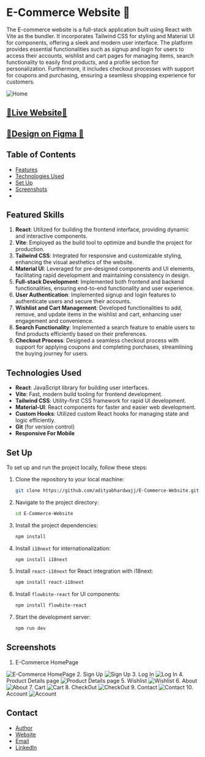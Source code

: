 # E-Commerce Website 🙌

The E-commerce website is a full-stack application built using React with Vite as the bundler. It incorporates Tailwind CSS for styling and Material UI for components, offering a sleek and modern user interface. The platform provides essential functionalities such as signup and login for users to access their accounts, wishlist and cart pages for managing items, search functionality to easily find products, and a profile section for personalization. Furthermore, it includes checkout processes with support for coupons and purchasing, ensuring a seamless shopping experience for customers.


  <img  src="public/assets/Screenshots/0.png" alt="Home">

## [🌟Live Website🌟](https://ecom-c1fr.vercel.app/)

## [🌟Design on Figma 🌟](https://www.figma.com/file/yn2DFQJla0UiSMvomFsqwT/E-Commerce-Website-%D9%90Almdrasa?type=design&mode=design&t=fqPRRAQH5lDJGmoY-0)

## Table of Contents

- [Features](#features)
- [Technologies Used](#technologies-used)
- [Set Up ](#set-up)
- [Screenshots](#screenshots)
- 



## Featured Skills

1. **React**: Utilized for building the frontend interface, providing dynamic and interactive components.
2. **Vite**: Employed as the build tool to optimize and bundle the project for production.
3. **Tailwind CSS**: Integrated for responsive and customizable styling, enhancing the visual aesthetics of the website.
4. **Material UI**: Leveraged for pre-designed components and UI elements, facilitating rapid development and maintaining consistency in design.
5. **Full-stack Development**: Implemented both frontend and backend functionalities, ensuring end-to-end functionality and user experience.
6. **User Authentication**: Implemented signup and login features to authenticate users and secure their accounts.
7. **Wishlist and Cart Management**: Developed functionalities to add, remove, and update items in the wishlist and cart, enhancing user engagement and convenience.
8. **Search Functionality**: Implemented a search feature to enable users to find products efficiently based on their preferences.
9. **Checkout Process**: Designed a seamless checkout process with support for applying coupons and completing purchases, streamlining the buying journey for users.

## Technologies Used

- **React**: JavaScript library for building user interfaces.
- **Vite**: Fast, modern build tooling for frontend development.
- **Tailwind CSS**: Utility-first CSS framework for rapid UI development.
- **Material-UI**: React components for faster and easier web development.
- **Custom Hooks**: Utilized custom React hooks for managing state and logic efficiently.
- **Git** (for version control)
- **Responsive For Mobile**

## Set Up

To set up and run the project locally, follow these steps:

1. Clone the repository to your local machine:

   ```bash
   git clone https://github.com/adityabhardwajj/E-Commerce-Website.git
   ```

2. Navigate to the project directory:

   ```bash
   cd E-Commerce-Website
   ```

3. Install the project dependencies:

   ```bash
   npm install
   ```

4. Install `i18next` for internationalization:

   ```bash
   npm install i18next
   ```

5. Install `react-i18next` for React integration with i18next:

   ```bash
   npm install react-i18next
   ```

6. Install `flowbite-react` for UI components:

   ```bash
   npm install flowbite-react
   ```

7. Start the development server:
   ```bash
   npm run dev
   ```


## Screenshots
1. E-Commerce HomePage
  <img  src="public/assets/Screenshots/E-Commerce HomePage.jpg" alt="E-Commerce HomePage">
2. Sign Up
  <img  src="public/assets/Screenshots/Sign Up.jpg" alt="Sign Up">
3. Log In
  <img  src="public/assets/Screenshots/Log In.jpg" alt="Log In">
4. Product Details page
  <img  src="public/assets/Screenshots/Product Details page.jpg" alt="Product Details page">
5. Wishlist
  <img  src="public/assets/Screenshots/Wishlist.jpg" alt="Wishlist">
6. About
  <img  src="public/assets/Screenshots/About.jpg" alt="About">
7. Cart
  <img  src="public/assets/Screenshots/Cart.jpg" alt="Cart">
8. CheckOut
  <img  src="public/assets/Screenshots/CheckOut.jpg" alt="CheckOut">
9. Contact
  <img  src="public/assets/Screenshots/Contact.jpg" alt="Contact">
10. Account
  <img  src="public/assets/Screenshots/Account.jpg" alt="Account">




## Contact

- [Author](https://github.com/MMansy19)
- [Website](https://mahmoud-mansy-portfolio.netlify.app/)
- [Email](mailto:mahmoud2abdalfattah@gmail.com)
- [LinkedIn](https://www.linkedin.com/in/mahmoud-mansy-a189a5232)
